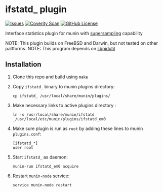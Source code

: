 # ifstatd_ plugin
[![Issues](https://img.shields.io/github/issues/farrokhi/ifstatd.svg)](https://github.com/farrokhi/ifstatd/issues)
[![Coverity Scan](https://img.shields.io/coverity/scan/6341.svg)](https://scan.coverity.com/projects/farrokhi-ifstatd)
[![GitHub License](https://img.shields.io/github/license/farrokhi/ifstatd.svg)](https://github.com/farrokhi/ifstatd/blob/master/LICENSE)

Interface statistics plugin for munin with [supersampling](http://guide.munin-monitoring.org/en/latest/plugin/supersampling.html) capability

NOTE: This plugin builds on FreeBSD and Darwin, but not tested on other paltforms.
NOTE: This program depends on [libpidutil](https://github.com/farrokhi/libpidutil)

## Installation
1. Clone this repo and build using `make`
2. Copy `ifstatd_` binary to munin plugins directory:

	```
	cp ifstatd_ /usr/local/share/munin/plugins/
	```
3. Make necessary links to active plugins directory :

	```
	ln -s /usr/local/share/munin/ifstatd _/usr/local/etc/munin/plugins/ifstatd_em0
	```
4. Make sure plugin is run as `root` by adding these lines to munin
`plugins.conf`:

	```
	[ifstatd_*]
	user root
	```
5. Start `ifstatd_` as daemon:

	```
	munin-run ifstatd_em0 acquire
	```
6. Restart `munin-node` service:

	```
	service munin-node restart
	```

